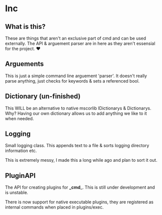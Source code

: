 # Inc

## What is this? 

These are things that aren't an exclusive part of cmd and can be used externally. The API & arguement parser are in here as they aren't essensial for the project. :heart:

## Arguements

This is just a simple command line arguement 'parser'. It doesn't really parse anything, just checks for keywords & sets a referenced bool.

## Dictionary (un-finished)

This WILL be an alternative to native mscorlib IDictionarys & Dictionarys. Why? Having our own dictionary allows us to add anything we like to it when needed.

## Logging

Small logging class. This appends text to a file & sorts logging directory information etc.

This is extremely messy, I made this a long while ago and plan to sort it out.

## PluginAPI

The API for creating plugins for **_cmd**_. This is still under development and is unstable.

There is now support for native executable plugins, they are registered as internal commands when placed in plugins/exec.
